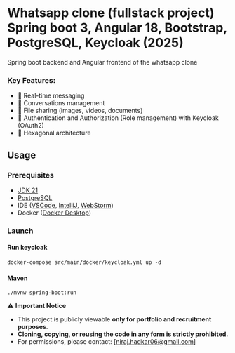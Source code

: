 # Whatsapp clone (fullstack project) Spring boot 3, Angular 18, Bootstrap, PostgreSQL, Keycloak (2025)

Spring boot backend and Angular frontend of the whatsapp clone

### Key Features:
- 💬 Real-time messaging
- 👥 Conversations management
- 📁 File sharing (images, videos, documents)
- 🔐 Authentication and Authorization (Role management) with Keycloak (OAuth2)
- 🏢 Hexagonal architecture

## Usage
### Prerequisites
- [JDK 21](https://adoptium.net/temurin/releases/)
- [PostgreSQL](https://www.postgresql.org/download/)
- IDE ([VSCode](https://code.visualstudio.com/download), [IntelliJ](https://www.jetbrains.com/idea/download/), [WebStorm](https://www.jetbrains.com/webstorm/download/))
- Docker ([Docker Desktop](https://docs.docker.com/engine/install/))

### Launch

#### Run keycloak
``docker-compose src/main/docker/keycloak.yml up -d``

#### Maven
``./mvnw spring-boot:run``

⚠️ **Important Notice**  
- This project is publicly viewable **only for portfolio and recruitment purposes**.  
- **Cloning, copying, or reusing the code in any form is strictly prohibited.**  
- For permissions, please contact: [niraj.hadkar06@gmail.com]
